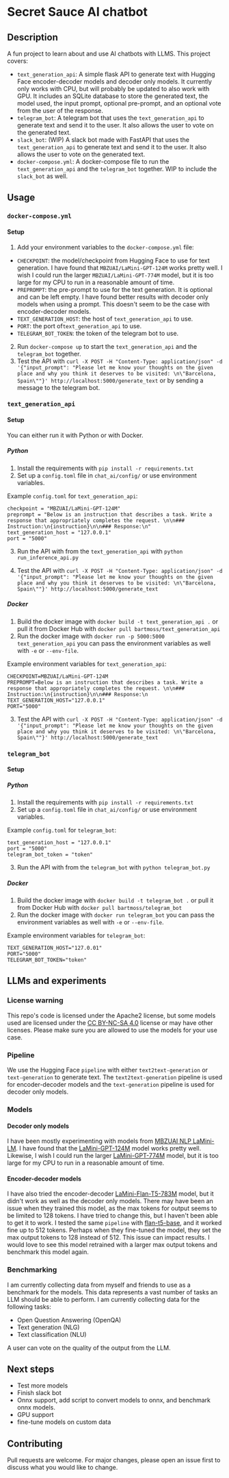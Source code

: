 # Secret Sauce AI chatbot
## Description
A fun project to learn about and use AI chatbots with LLMS. This project covers:
- `text_generation_api`: A simple flask API to generate text with Hugging Face encoder-decoder models and decoder only models. It currently only works with CPU, but will probably be updated to also work with GPU. It includes an SQLite database to store the generated text, the model used, the input prompt, optional pre-prompt, and an optional vote from the user of the response. 
- `telegram_bot`: A telegram bot that uses the `text_generation_api` to generate text and send it to the user. It also allows the user to vote on the generated text.
- `slack_bot`: (WIP) A slack bot made with FastAPI that uses the `text_generation_api` to generate text and send it to the user. It also allows the user to vote on the generated text.
- `docker-compose.yml`: A docker-compose file to run the `text_generation_api` and the `telegram_bot` together. WIP to include the `slack_bot` as well.

## Usage
### `docker-compose.yml`
#### Setup
1. Add your environment variables to the `docker-compose.yml` file:
- `CHECKPOINT`: the model/checkpoint from Hugging Face to use for text generation. I have found that `MBZUAI/LaMini-GPT-124M` works pretty well. I wish I could run the larger `MBZUAI/LaMini-GPT-774M` model, but it is too large for my CPU to run in a reasonable amount of time.
- `PREPROMPT`: the pre-prompt to use for the text generation. It is optional and can be left empty. I have found better results with decoder only models when using a prompt. This doesn't seem to be the case with encoder-decoder models.
- `TEXT_GENERATION_HOST`: the host of `text_generation_api` to use.
- `PORT`: the port of`text_generation_api` to use.
- `TELEGRAM_BOT_TOKEN`: the token of the telegram bot to use.
2. Run `docker-compose up` to start the `text_generation_api` and the `telegram_bot` together.
3. Test the API with `curl -X POST -H "Content-Type: application/json" -d '{"input_prompt": "Please let me know your thoughts on the given place and why you think it deserves to be visited: \n\"Barcelona, Spain\""}' http://localhost:5000/generate_text` or by sending a message to the telegram bot.
### `text_generation_api`
#### Setup
You can either run it with Python or with Docker.
##### Python
1. Install the requirements with `pip install -r requirements.txt`
2. Set up a `config.toml` file in `chat_ai/config/` or use environment variables.

Example `config.toml` for `text_generation_api`:

```
checkpoint = "MBZUAI/LaMini-GPT-124M"
preprompt = "Below is an instruction that describes a task. Write a response that appropriately completes the request. \n\n### Instruction:\n{instruction}\n\n### Response:\n"
text_generation_host = "127.0.0.1"
port = "5000"
```
3. Run the API with from the `text_generation_api` with `python run_inference_api.py`


4. Test the API with `curl -X POST -H "Content-Type: application/json" -d '{"input_prompt": "Please let me know your thoughts on the given place and why you think it deserves to be visited: \n\"Barcelona, Spain\""}' http://localhost:5000/generate_text`

##### Docker
1. Build the docker image with `docker build -t text_generation_api .` or pull it from Docker Hub with `docker pull bartmoss/text_generation_api`
2. Run the docker image with `docker run -p 5000:5000 text_generation_api` you can pass the environment variables as well with `-e` or `--env-file`.

Example environment variables for `text_generation_api`:

```
CHECKPOINT=MBZUAI/LaMini-GPT-124M
PREPROMPT=Below is an instruction that describes a task. Write a response that appropriately completes the request. \n\n### Instruction:\n{instruction}\n\n### Response:\n
TEXT_GENERATION_HOST="127.0.0.1"
PORT="5000"
```
3. Test the API with `curl -X POST -H "Content-Type: application/json" -d '{"input_prompt": "Please let me know your thoughts on the given place and why you think it deserves to be visited: \n\"Barcelona, Spain\""}' http://localhost:5000/generate_text`

### `telegram_bot`
#### Setup
##### Python
1. Install the requirements with `pip install -r requirements.txt`
2. Set up a `config.toml` file in `chat_ai/config/` or use environment variables.

Example `config.toml` for `telegram_bot`:

```
text_generation_host = "127.0.0.1"
port = "5000"
telegram_bot_token = "token"
```
3. Run the API with from the `telegram_bot` with `python telegram_bot.py`

##### Docker
1. Build the docker image with `docker build -t telegram_bot .` or pull it from Docker Hub with `docker pull bartmoss/telegram_bot`
2. Run the docker image with `docker run telegram_bot` you can pass the environment variables as well with `-e` or `--env-file`.

Example environment variables for `telegram_bot`:

```
TEXT_GENERATION_HOST="127.0.01"
PORT="5000"
TELEGRAM_BOT_TOKEN="token"
```

## LLMs and experiments
### License warning
This repo's code is licensed under the Apache2 license, but some models used are licensed under the [CC BY-NC-SA 4.0](https://creativecommons.org/licenses/by-nc-sa/4.0/) license or may have other licenses. Please make sure you are allowed to use the models for your use case. 

### Pipeline
We use the Hugging Face `pipeline` with either `text2text-generation` or `text-generation` to generate text. The `text2text-generation` pipeline is used for encoder-decoder models and the `text-generation` pipeline is used for decoder only models. 

### Models
#### Decoder only models
I have been mostly experimenting with models from [MBZUAI NLP LaMini-LM](https://github.com/mbzuai-nlp/lamini-lm). I have found that the [LaMini-GPT-124M](https://huggingface.co/MBZUAI/LaMini-GPT-124M) model works pretty well. Likewise, I wish I could run the larger [LaMini-GPT-774M](https://huggingface.co/MBZUAI/LaMini-GPT-774M) model, but it is too large for my CPU to run in a reasonable amount of time.

#### Encoder-decoder models
I have also tried the encoder-decoder [LaMini-Flan-T5-783M](https://huggingface.co/MBZUAI/LaMini-Flan-T5-783M) model, but it didn't work as well as the decoder only models. There may have been an issue when they trained this model, as the max tokens for output seems to be limited to 128 tokens. I have tried to change this, but I haven't been able to get it to work. I tested the same `pipeline` with [flan-t5-base](https://huggingface.co/google/flan-t5-base), and it worked fine up to 512 tokens. Perhaps when they fine-tuned the model, they set the max output tokens to 128 instead of 512. This issue can impact results. I would love to see this model retrained with a larger max output tokens and benchmark this model again.


### Benchmarking
I am currently collecting data from myself and friends to use as a benchmark for the models. This data represents a vast number of tasks an LLM should be able to perform. I am currently collecting data for the following tasks:
- Open Question Answering (OpenQA)
- Text generation (NLG)
- Text classification (NLU)

A user can vote on the quality of the output from the LLM. 

## Next steps
* Test more models
* Finish slack bot
* Onnx support, add script to convert models to onnx, and benchmark onnx models.
* GPU support
* fine-tune models on custom data

## Contributing
Pull requests are welcome. For major changes, please open an issue first to discuss what you would like to change. 
